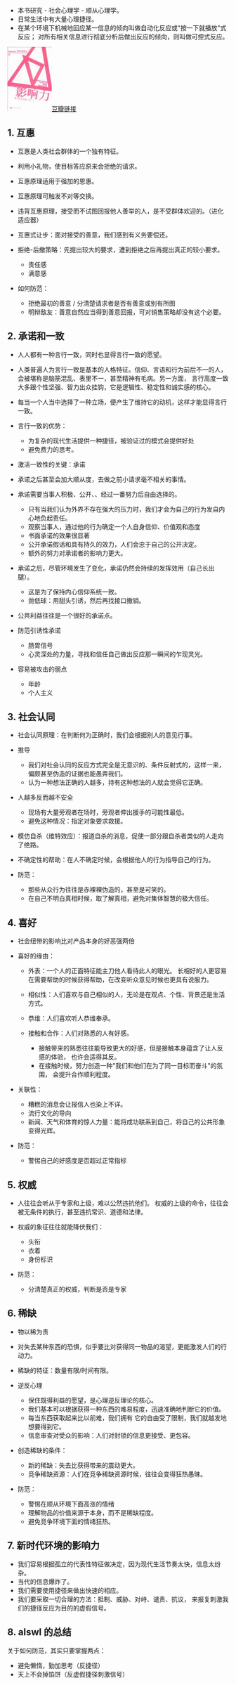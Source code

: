 

  * 本书研究 - 社会心理学 - 顺从心理学。
  * 日常生活中有大量心理捷径。
  * 在某个环境下机械地回应某一信息的倾向叫做自动化反应或"按一下就播放"式反应； 对所有相关信息进行彻底分析后做出反应的倾向，则叫做可控式反应。

![Influence](/images/upload_dropbox/201203/s1003546.jpg)[豆瓣链接](http://book.douban.com/subject/1005576/)

## 1. 互惠

  * 互惠是人类社会群体的一个独有特征。
  * 利用小礼物，使目标答应原来会拒绝的请求。
  * 互惠原理适用于强加的恩惠。
  * 互惠原理可触发不对等交换。
  * 违背互惠原理，接受而不试图回报他人善举的人，是不受群体欢迎的。（进化适应器）
  * 互惠式让步：面对接受的善意，我们感到有义务要偿还。
  * 拒绝-后撤策略：先提出较大的要求，遭到拒绝之后再提出真正的较小要求。  

    * 责任感
    * 满意感
  * 如何防范：  

    * 拒绝最初的善意 / 分清楚请求者是否有善意或别有所图
    * 明辩敌友：善意自然应当得到善意回报，可对销售策略却没有这个必要。

## 2. 承诺和一致

  * 人人都有一种言行一致，同时也显得言行一致的愿望。
  * 人类普遍人为言行一致是基本的人格特征。信仰、言语和行为前后不一的人， 会被堪称是脑筋混乱、表里不一，甚至精神有毛病。另一方面， 言行高度一致大多跟个性坚强、智力出众挂钩，它是逻辑性、稳定性和诚实感的核心。
  * 每当一个人当中选择了一种立场，便产生了维持它的动机，这样才能显得言行一致。
  * 言行一致的优势：  

    * 为复杂的现代生活提供一种捷径，被验证过的模式会提供好处
    * 避免费力的思考。
  * 激活一致性的关键：承诺
  * 承诺之后甚至会加大顺从度，去做之前小请求毫不相关的事情。
  * 承诺需要当事人积极、公开、、经过一番努力后自由选择的。  

    * 只有当我们认为外界不存在强大的压力时，我们才会为自己的行为发自内心地负起责任。
    * 观察当事人，通过他的行为确定一个人自身信仰、价值观和态度
    * 书面承诺的效果很显著
    * 公开承诺假话和具有持久的效力，人们会忠于自己的公开决定。
    * 额外的努力对承诺者的影响力更大。
  * 承诺之后，尽管环境发生了变化，承诺仍然会持续的发挥效用（自己长出腿）。  

    * 这是为了保持内心信仰系统一致。
    * 抛低球：用甜头引诱，然后再找接口撤销。
  * 公共利益往往是一个很好的承诺点。
  * 防范引诱性承诺  

    * 肠胃信号
    * 心灵深处的力量，寻找和信任自己做出反应那一瞬间的乍现灵光。
  * 容易被攻击的弱点  

    * 年龄
    * 个人主义

## 3. 社会认同

  * 社会认同原理：在判断何为正确时，我们会根据别人的意见行事。
  * 推导  

    * 我们对社会认同的反应方式完全是无意识的、条件反射式的，这样一来， 偏颇甚至伪造的证据也能愚弄我们。
    * 认为一种想法正确的人越多，持有这种想法的人就会觉得它正确。
  * 人越多反而越不安全  

    * 现场有大量旁观者在场时，旁观者伸出援手的可能性最低。
    * 避免这种情况：指定对象要求救援。
  * 模仿自杀（维特效应）：报道自杀的消息，促使一部分跟自杀者类似的人走向了绝路。
  * 不确定性的帮助：在人不确定时候，会根据他人的行为指导自己的行为。
  * 防范：  

    * 那些从众行为往往是赤裸裸伪造的，甚至是可笑的。
    * 在自己不明白真相时候，取了解真相，避免对集体智慧的极大信任。

## 4. 喜好

  * 社会纽带的影响比对产品本身的好恶强两倍
  * 喜好的缘由：  

    * 外表：一个人的正面特征能主刀他人看待此人的眼光。 长相好的人更容易在需要帮助的时候获得帮助，在改变听众意见时候也更具有说服力。
    * 相似性：人们喜欢与自己相似的人，无论是在观点、个性、背景还是生活方式。
    * 恭维：人们喜欢听人恭维奉承。
    * 接触和合作：人们对熟悉的人有好感。  

      * 接触带来的熟悉往往能导致更大的好感，但是接触本身蕴含了让人反感的体验， 也许会适得其反。
      * 在接触时候，努力创造一种"我们和他们在为了同一目标而奋斗"的氛围， 会提升合作顺利程度。
  * 关联性：  

    * 糟糕的消息会让报信人也染上不详。
    * 流行文化的导向
    * 新闻、天气和体育的惊人力量：能将成功联系到自己，将自己的公共形象变得光辉。
  * 防范：  

    * 警惕自己的好感度是否超过正常指标

## 5. 权威

  * 人往往会听从于专家和上级，难以公然违抗他们。 权威的上级的命令，往往会被无条件的执行，甚至违抗常识、道德和法律。
  * 权威的象征往往就能降伏我们：  

    * 头衔
    * 衣着
    * 身份标识
  * 防范：  

    * 分清楚真正的权威，判断是否是专家

## 6. 稀缺

  * 物以稀为贵
  * 对失去某种东西的恐惧，似乎要比对获得同一物品的渴望，更能激发人们的行动力。
  * 稀缺的特征：数量有限/时间有限。
  * 逆反心理  

    * 保住既得利益的愿望，是心理逆反理论的核心。
    * 我们基本可以根据获得一种东西的难易程度，迅速准确地判断它的价值。
    * 每当东西获取起来比以前难，我们拥有 它的自由受了限制，我们就越发地想要得到它。
    * 信息审查对受众的影响：人们对封锁的信息更接受、更包容。
  * 创造稀缺的条件：  

    * 新的稀缺：失去比获得带来的震动更大。
    * 竞争稀缺资源：人们在竞争稀缺资源时候，往往会变得狂热愚昧。
  * 防范：  

    * 警惕在顺从环境下面高涨的情绪
    * 理解物品的价值来源于本身，而不是稀缺程度。
    * 避免竞争环境下面的情绪狂热。

## 7. 新时代环境的影响力

  * 我们容易根据孤立的代表性特征做决定，因为现代生活节奏太快，信息太纷杂。
  * 当代的信息爆炸了。
  * 我们需要使用捷径来做出快速的相应。
  * 我们要采取一切合理的方法：抵制、威胁、对峙、谴责、抗议， 来报复刺激我们的捷径反应为目的的虚假信号。

## 8. alswl 的总结

关于如何防范，其实只要掌握两点：

  * 避免懒惰，勤加思考（反捷径）
  * 天上不会掉馅饼（反虚假捷径刺激信号）


